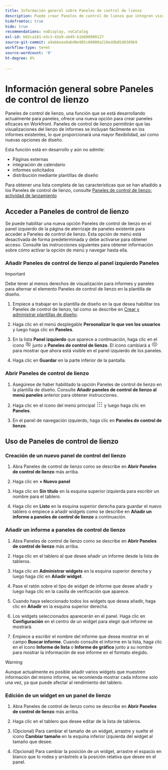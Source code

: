 ```yaml
---
title: Información general sobre Paneles de control de lienzo
description: Puede crear Paneles de control de lienzo que integren visualizaciones del lienzo de informes con informes tradicionales y que presenten nuevas opciones de diseño.
hidefromtoc: true
hide: true
recommendations: noDisplay, noCatalog
exl-id: b02ca181-e3c3-41e9-ab45-b1b606909127
source-git-commit: a9abbeaa9abd0e905c60000a218eddb85d0389b9
workflow-type: tm+mt
source-wordcount: '0'
ht-degree: 0%

---
```


# Información general sobre Paneles de control de lienzo

<!-- This page is hidden as it is outdated, delete once full Canvas Dashboard docs are live-->
<!-- Audited: 12/2023 -->

Paneles de control de lienzo, una función que se está desarrollando actualmente para paneles, ofrece una nueva opción para crear paneles eficaces en Workfront. Paneles de control de lienzo permitirán que las visualizaciones del lienzo de informes se incluyan fácilmente en los informes existentes, lo que proporcionará una mayor flexibilidad, así como nuevas opciones de diseño.

Esta función está en desarrollo y aún no admite:
* Páginas externas
* integración de calendario
* informes solicitados
* distribución mediante plantillas de diseño

Para obtener una lista completa de las características que se han añadido a los Paneles de control de lienzo, consulte [Paneles de control de lienzo: actividad de lanzamiento](/help/quicksilver/product-announcements/betas/canvas-dashboards-beta/canvas-dashboards-release-activity.md)

## Acceder a Paneles de control de lienzo

Se puede habilitar una nueva opción Paneles de control de lienzo en el panel izquierdo de la página de aterrizaje de paneles existente para acceder a Paneles de control de lienzo. Esta opción de menú está desactivada de forma predeterminada y debe activarse para obtener acceso. Consulte las instrucciones siguientes para obtener información sobre cómo activar la opción de menú y navegar hasta ella.

### Añadir Paneles de control de lienzo al panel izquierdo Paneles

>[!IMPORTANT]
>
>Debe tener al menos derechos de visualización para informes y paneles para alternar el elemento Paneles de control de lienzo en la plantilla de diseño.

1. Empiece a trabajar en la plantilla de diseño en la que desea habilitar los Paneles de control de lienzo, tal como se describe en [Crear y administrar plantillas de diseño](../../../administration-and-setup/customize-workfront/use-layout-templates/create-and-manage-layout-templates.md).

1. Haga clic en el menú desplegable **Personalizar lo que ven los usuarios** y luego haga clic en **Paneles**.

1. En la lista **Panel izquierdo** que aparece a continuación, haga clic en el icono ![](assets/delete-secondary-nav-item.png) junto a **Paneles de control de lienzo**. El icono cambiará a ![](assets/add-secondary-nav-item.png) para mostrar que ahora está visible en el panel izquierdo de los paneles.

1. Haga clic en **Guardar** en la parte inferior de la pantalla.

### Abrir Paneles de control de lienzo

1. Asegúrese de haber habilitado la opción Paneles de control de lienzo en la plantilla de diseño. Consulte **Añadir paneles de control de lienzo al menú paneles** anterior para obtener instrucciones.

1. Haga clic en el icono del menú principal ![](assets/main-menu-icon.png) y luego haga clic en **Paneles**.

1. En el panel de navegación izquierdo, haga clic en **Paneles de control de lienzo**.

## Uso de Paneles de control de lienzo

### Creación de un nuevo panel de control del lienzo

1. Abra Paneles de control de lienzo como se describe en **Abrir Paneles de control de lienzo** más arriba.

1. Haga clic en **+ Nuevo panel**

1. Haga clic en **Sin título** en la esquina superior izquierda para escribir un nombre para el tablero.

1. Haga clic en **Listo** en la esquina superior derecha para guardar el nuevo tablero o empiece a añadir widgets como se describe en **Añadir un informe a paneles de control de lienzo** a continuación.

### Añadir un informe a paneles de control de lienzo

1. Abra Paneles de control de lienzo como se describe en **Abrir Paneles de control de lienzo** más arriba.

1. Haga clic en el tablero al que desee añadir un informe desde la lista de tableros.

1. Haga clic en **Administrar widgets** en la esquina superior derecha y luego haga clic en **Añadir widget**.

1. Pase el ratón sobre el tipo de widget de informe que desee añadir y luego haga clic en la casilla de verificación que aparece.

1. Cuando haya seleccionado todos los widgets que desea añadir, haga clic en **Añadir** en la esquina superior derecha.

1. Los widgets seleccionados aparecerán en el panel. Haga clic en **Configuración** en el centro de un widget para elegir qué informe se mostrará.

1. Empiece a escribir el nombre del informe que desea mostrar en el campo **Buscar informe**. Cuando consulte el informe en la lista, haga clic en el icono **Informe de lista** o **Informe de gráfico** junto a su nombre para mostrar la información de ese informe en el formato elegido.

>[!WARNING]
>
> Aunque actualmente es posible añadir varios widgets que muestren información del mismo informe, se recomienda mostrar cada informe solo una vez, ya que puede afectar al rendimiento del tablero.

### Edición de un widget en un panel de lienzo

1. Abra Paneles de control de lienzo como se describe en **Abrir Paneles de control de lienzo** más arriba.

1. Haga clic en el tablero que desee editar de la lista de tableros.

1. (Opcional) Para cambiar el tamaño de un widget, arrastre y suelte el icono **Cambiar tamaño** en la esquina inferior izquierda del widget al tamaño que desee.

1. (Opcional) Para cambiar la posición de un widget, arrastre el espacio en blanco que lo rodea y arrástrelo a la posición relativa que desee en el panel.
